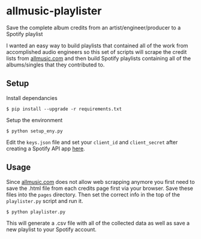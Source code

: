 # allmusic-playlister
Save the complete album credits from an artist/engineer/producer to a Spotify playlist

I wanted an easy way to build playlists that contained all of the work from accomplished audio engineers so this set of scripts will scrape the credit lists from [allmusic.com](http://allmusic.com) and then build Spotify playlists containing all of the albums/singles that they contributed to. 

## Setup

Install dependancies

`$ pip install --upgrade -r requirements.txt`

Setup the environment

`$ python setup_eny.py`

Edit the `keys.json` file and set your `client_id` and `client_secret` after creating a Spotify API app [here](https://beta.developer.spotify.com/dashboard/applications).

## Usage

Since [allmusic.com](http://allmusic.com) does not allow web scrapping anymore you first need to save the .html file from each credits page first via your browser. Save these files into the `pages` directory. Then set the correct info in the top of the `playlister.py` script and run it.

`$ python playlister.py`

This will generate a .csv file with all of the collected data as well as save a new playlist to your Spotify account.

